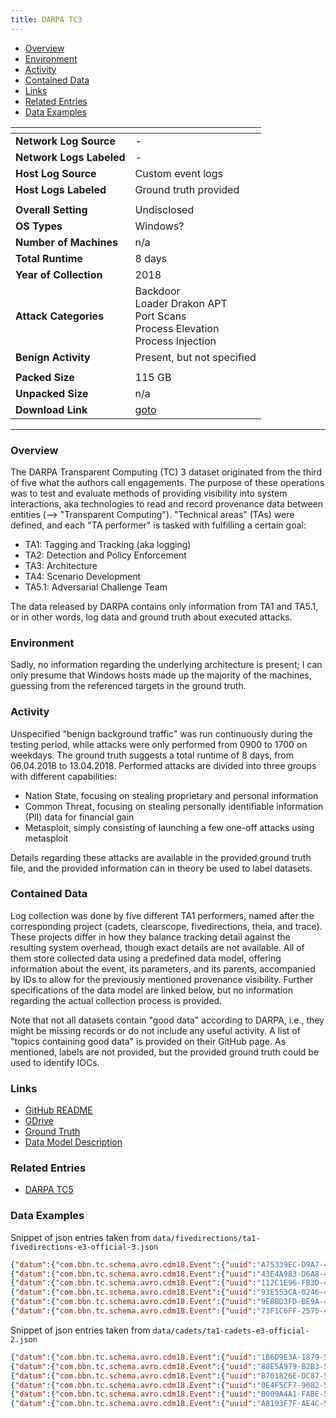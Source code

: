 ```yaml
---
title: DARPA TC3
---
```


- [Overview](#overview)
- [Environment](#environment)
- [Activity](#activity)
- [Contained Data](#contained-data)
- [Links](#links)
- [Related Entries](#related-entries)
- [Data Examples](#data-examples)

| <!-- -->                 | <!-- -->                                                                                  |
|--------------------------|-------------------------------------------------------------------------------------------|
| **Network Log Source**   | -                                                                                         |
| **Network Logs Labeled** | -                                                                                         |
| **Host Log Source**      | Custom event logs                                                                         |
| **Host Logs Labeled**    | Ground truth provided                                                                     |
|                          |                                                                                           |
| **Overall Setting**      | Undisclosed                                                                               |
| **OS Types**             | Windows?                                                                                  |
| **Number of Machines**   | n/a                                                                                       |
| **Total Runtime**        | 8 days                                                                                    |
| **Year of Collection**   | 2018                                                                                      |
| **Attack Categories**    | Backdoor<br/>Loader Drakon APT<br/>Port Scans<br/>Process Elevation<br/>Process Injection |
| **Benign Activity**      | Present, but not specified                                                                |
|                          |                                                                                           |
| **Packed Size**          | 115 GB                                                                                    |
| **Unpacked Size**        | n/a                                                                                       |
| **Download Link**        | [goto](https://drive.google.com/drive/folders/1QlbUFWAGq3Hpl8wVdzOdIoZLFxkII4EK)          |

***

### Overview

The DARPA Transparent Computing (TC) 3 dataset originated from the third of five what the authors call engagements.
The purpose of these operations was to test and evaluate methods of providing visibility into system interactions, aka
technologies to read and record provenance data between entities (--> "Transparent Computing").
"Technical areas" (TAs) were defined, and each "TA performer" is tasked with fulfilling a certain goal:

- TA1: Tagging and Tracking (aka logging)
- TA2: Detection and Policy Enforcement
- TA3: Architecture
- TA4: Scenario Development
- TA5.1: Adversarial Challenge Team

The data released by DARPA contains only information from TA1 and TA5.1, or in other words, log data and ground truth
about executed attacks.

### Environment

Sadly, no information regarding the underlying architecture is present;
I can only presume that Windows hosts made up the majority of the machines, guessing from the referenced targets in the
ground truth.

### Activity

Unspecified "benign background traffic" was run continuously during the testing period, while attacks were only
performed from 0900 to 1700 on weekdays.
The ground truth suggests a total runtime of 8 days, from 06.04.2018 to 13.04.2018.
Performed attacks are divided into three groups with different capabilities:

- Nation State, focusing on stealing proprietary and personal information
- Common Threat, focusing on stealing personally identifiable information (PII) data for financial gain
- Metasploit, simply consisting of launching a few one-off attacks using metasploit

Details regarding these attacks are available in the provided ground truth file, and the provided information can in
theory be used to label datasets.

### Contained Data

Log collection was done by five different TA1 performers, named after the corresponding project (cadets, clearscope,
fivedirections, theia, and trace).
These projects differ in how they balance tracking detail against the resulting system overhead, though exact details
are not available.
All of them store collected data using a predefined data model, offering information about the event, its parameters,
and its parents, accompanied by IDs to allow for the previously mentioned provenance visibility.
Further specifications of the data model are linked below, but no information regarding the actual collection process is
provided.

Note that not all datasets contain "good data" according to DARPA, i.e., they might be missing records or do not include
any useful activity.
A list of "topics containing good data" is provided on their GitHub page.
As mentioned, labels are not provided, but the provided ground truth could be used to identify IOCs.

### Links

- [GitHub README](https://github.com/darpa-i2o/Transparent-Computing/blob/master/README-E3.md)
- [GDrive](https://drive.google.com/drive/folders/1QlbUFWAGq3Hpl8wVdzOdIoZLFxkII4EK)
- [Ground Truth](https://drive.google.com/file/d/1mrs4LWkGk-3zA7t7v8zrhm0yEDHe57QU/view?usp=drive_link)
- [Data Model Description](https://drive.google.com/file/d/15FGTHmOYcBrJka41SfPEy5-fQaoH1s88/view?usp=drive_link)

### Related Entries

- [DARPA TC5](darpa_tc5.md)

### Data Examples

Snippet of json entries taken from `data/fivedirections/ta1-fivedirections-e3-official-3.json`

```json
{"datum":{"com.bbn.tc.schema.avro.cdm18.Event":{"uuid":"A75339EC-D9A7-4864-A0A2-991EB8C1168C","sequence":{"long":0},"type":"EVENT_OPEN","threadId":{"int":0},"hostId":"47923ED7-29D4-4E65-ABA2-F70A4E74DCCD","subject":{"com.bbn.tc.schema.avro.cdm18.UUID":"185AE3D6-EFB1-49A7-9B65-25E4F0933D13"},"predicateObject":{"com.bbn.tc.schema.avro.cdm18.UUID":"62DA9728-17B0-4A1B-8E42-75920F77D454"},"predicateObjectPath":{"string":"\\Device\\HarddiskVolume2\\Windows\\System32\\taskschd.dll"},"predicateObject2":null,"predicateObject2Path":null,"timestampNanos":1523627150493000000,"name":{"string":"EVENT_OPEN"},"parameters":null,"location":{"long":0},"size":{"long":0},"programPoint":null,"properties":{"map":{"FileAttributes":"0","CreateOptions":"1200000","ShareAccess":"7"}}}},"CDMVersion":"18","source":"SOURCE_WINDOWS_FIVEDIRECTIONS"}
{"datum":{"com.bbn.tc.schema.avro.cdm18.Event":{"uuid":"43E4A983-D6A8-495B-BFDC-B84727AC4BDC","sequence":{"long":0},"type":"EVENT_CHECK_FILE_ATTRIBUTES","threadId":{"int":0},"hostId":"47923ED7-29D4-4E65-ABA2-F70A4E74DCCD","subject":{"com.bbn.tc.schema.avro.cdm18.UUID":"185AE3D6-EFB1-49A7-9B65-25E4F0933D13"},"predicateObject":{"com.bbn.tc.schema.avro.cdm18.UUID":"62DA9728-17B0-4A1B-8E42-75920F77D454"},"predicateObjectPath":{"string":"\\Device\\HarddiskVolume2\\Windows\\System32\\taskschd.dll"},"predicateObject2":null,"predicateObject2Path":null,"timestampNanos":1523627150493000000,"name":{"string":"EVENT_CHECK_FILE_ATTRIBUTES"},"parameters":null,"location":{"long":0},"size":{"long":0},"programPoint":null,"properties":{"map":{"FileKey":"ffff8d82f6c0dbf0","ExtraInfo":"0","FileObject":"ffffc3030f9412b0","InfoClass":"FileBasicInformation"}}}},"CDMVersion":"18","source":"SOURCE_WINDOWS_FIVEDIRECTIONS"}
{"datum":{"com.bbn.tc.schema.avro.cdm18.Event":{"uuid":"112C1E96-FB3D-4153-A419-3AEE04559754","sequence":{"long":0},"type":"EVENT_OPEN","threadId":{"int":0},"hostId":"47923ED7-29D4-4E65-ABA2-F70A4E74DCCD","subject":{"com.bbn.tc.schema.avro.cdm18.UUID":"185AE3D6-EFB1-49A7-9B65-25E4F0933D13"},"predicateObject":{"com.bbn.tc.schema.avro.cdm18.UUID":"62DA9728-17B0-4A1B-8E42-75920F77D454"},"predicateObjectPath":{"string":"\\Device\\HarddiskVolume2\\Windows\\System32\\taskschd.dll"},"predicateObject2":null,"predicateObject2Path":null,"timestampNanos":1523627150493000000,"name":{"string":"EVENT_OPEN"},"parameters":null,"location":{"long":0},"size":{"long":0},"programPoint":null,"properties":{"map":{"FileAttributes":"0","CreateOptions":"1000060","ShareAccess":"5"}}}},"CDMVersion":"18","source":"SOURCE_WINDOWS_FIVEDIRECTIONS"}
{"datum":{"com.bbn.tc.schema.avro.cdm18.Event":{"uuid":"93E553CA-0246-4DA8-BAA2-10FBE55D3B30","sequence":{"long":0},"type":"EVENT_CHECK_FILE_ATTRIBUTES","threadId":{"int":0},"hostId":"47923ED7-29D4-4E65-ABA2-F70A4E74DCCD","subject":{"com.bbn.tc.schema.avro.cdm18.UUID":"185AE3D6-EFB1-49A7-9B65-25E4F0933D13"},"predicateObject":{"com.bbn.tc.schema.avro.cdm18.UUID":"62DA9728-17B0-4A1B-8E42-75920F77D454"},"predicateObjectPath":{"string":"\\Device\\HarddiskVolume2\\Windows\\System32\\taskschd.dll"},"predicateObject2":null,"predicateObject2Path":null,"timestampNanos":1523627150493000000,"name":{"string":"EVENT_CHECK_FILE_ATTRIBUTES"},"parameters":null,"location":{"long":0},"size":{"long":0},"programPoint":null,"properties":{"map":{"FileKey":"ffff8d82f6c0dbf0","ExtraInfo":"0","FileObject":"ffffc3030f9412b0","InfoClass":"FileBasicInformation"}}}},"CDMVersion":"18","source":"SOURCE_WINDOWS_FIVEDIRECTIONS"}
{"datum":{"com.bbn.tc.schema.avro.cdm18.Event":{"uuid":"9EBBD3FD-BE9A-47C9-BE23-6E6C6069DDB7","sequence":{"long":0},"type":"EVENT_CHECK_FILE_ATTRIBUTES","threadId":{"int":0},"hostId":"47923ED7-29D4-4E65-ABA2-F70A4E74DCCD","subject":{"com.bbn.tc.schema.avro.cdm18.UUID":"185AE3D6-EFB1-49A7-9B65-25E4F0933D13"},"predicateObject":{"com.bbn.tc.schema.avro.cdm18.UUID":"62DA9728-17B0-4A1B-8E42-75920F77D454"},"predicateObjectPath":{"string":"\\Device\\HarddiskVolume2\\Windows\\System32\\taskschd.dll"},"predicateObject2":null,"predicateObject2Path":null,"timestampNanos":1523627150493000000,"name":{"string":"EVENT_CHECK_FILE_ATTRIBUTES"},"parameters":null,"location":{"long":0},"size":{"long":0},"programPoint":null,"properties":{"map":{"FileKey":"ffff8d82f6c0dbf0","ExtraInfo":"0","FileObject":"ffffc3030f9412b0","InfoClass":"FileBasicInformation"}}}},"CDMVersion":"18","source":"SOURCE_WINDOWS_FIVEDIRECTIONS"}
{"datum":{"com.bbn.tc.schema.avro.cdm18.Event":{"uuid":"73F1C6FF-2575-4780-B5E1-E7AECD8AC2D4","sequence":{"long":0},"type":"EVENT_CHECK_FILE_ATTRIBUTES","threadId":{"int":0},"hostId":"47923ED7-29D4-4E65-ABA2-F70A4E74DCCD","subject":{"com.bbn.tc.schema.avro.cdm18.UUID":"185AE3D6-EFB1-49A7-9B65-25E4F0933D13"},"predicateObject":{"com.bbn.tc.schema.avro.cdm18.UUID":"62DA9728-17B0-4A1B-8E42-75920F77D454"},"predicateObjectPath":{"string":"\\Device\\HarddiskVolume2\\Windows\\System32\\taskschd.dll"},"predicateObject2":null,"predicateObject2Path":null,"timestampNanos":1523627150493000000,"name":{"string":"EVENT_CHECK_FILE_ATTRIBUTES"},"parameters":null,"location":{"long":0},"size":{"long":0},"programPoint":null,"properties":{"map":{"FileKey":"ffff8d82f6c0dbf0","ExtraInfo":"0","FileObject":"ffffc3030f9412b0","InfoClass":"FileNameInformation"}}}},"CDMVersion":"18","source":"SOURCE_WINDOWS_FIVEDIRECTIONS"}
```

Snippet of json entries taken from `data/cadets/ta1-cadets-e3-official-2.json`

```json
{"datum":{"com.bbn.tc.schema.avro.cdm18.Event":{"uuid":"1B6D9E3A-1879-53DB-939F-62C8530975DB","sequence":{"long":1718664},"type":"EVENT_MMAP","threadId":{"int":100311},"hostId":"83C8ED1F-5045-DBCD-B39F-918F0DF4F851","subject":{"com.bbn.tc.schema.avro.cdm18.UUID":"7F075347-3E16-11E8-A5CB-3FA3753A265A"},"predicateObject":{"com.bbn.tc.schema.avro.cdm18.UUID":"FC2CA9A1-1BCF-8B57-8F1B-A854778B9026"},"predicateObjectPath":null,"predicateObject2":null,"predicateObject2Path":null,"timestampNanos":1523512697617160580,"name":{"string":"aue_mmap"},"parameters":{"array":[]},"location":null,"size":{"long":6598656},"programPoint":null,"properties":{"map":{"host":"83c8ed1f-5045-dbcd-b39f-918f0df4f851","partial_path":"/lib/libdevstat.so.7","fd":"3","exec":"vmstat","arg_mem_flags":"['PROT_READ']","ppid":"1349"}}}},"CDMVersion":"18","source":"SOURCE_FREEBSD_DTRACE_CADETS"}
{"datum":{"com.bbn.tc.schema.avro.cdm18.Event":{"uuid":"88E5A979-B2B3-5BA9-99B0-479EC8C817F8","sequence":{"long":1718665},"type":"EVENT_MMAP","threadId":{"int":100311},"hostId":"83C8ED1F-5045-DBCD-B39F-918F0DF4F851","subject":{"com.bbn.tc.schema.avro.cdm18.UUID":"7F075347-3E16-11E8-A5CB-3FA3753A265A"},"predicateObject":{"com.bbn.tc.schema.avro.cdm18.UUID":"FC2CA9A1-1BCF-8B57-8F1B-A854778B9026"},"predicateObjectPath":null,"predicateObject2":null,"predicateObject2Path":null,"timestampNanos":1523512697617160580,"name":{"string":"aue_mmap"},"parameters":{"array":[]},"location":null,"size":{"long":8572928},"programPoint":null,"properties":{"map":{"host":"83c8ed1f-5045-dbcd-b39f-918f0df4f851","partial_path":"/lib/libdevstat.so.7","fd":"3","exec":"vmstat","arg_mem_flags":"['PROT_READ', 'PROT_EXEC']","ppid":"1349"}}}},"CDMVersion":"18","source":"SOURCE_FREEBSD_DTRACE_CADETS"}
{"datum":{"com.bbn.tc.schema.avro.cdm18.Event":{"uuid":"B701826E-DC87-5A4F-B6B5-A822C65247B4","sequence":{"long":1718666},"type":"EVENT_MMAP","threadId":{"int":100311},"hostId":"83C8ED1F-5045-DBCD-B39F-918F0DF4F851","subject":{"com.bbn.tc.schema.avro.cdm18.UUID":"7F075347-3E16-11E8-A5CB-3FA3753A265A"},"predicateObject":{"com.bbn.tc.schema.avro.cdm18.UUID":"FC2CA9A1-1BCF-8B57-8F1B-A854778B9026"},"predicateObjectPath":null,"predicateObject2":null,"predicateObject2Path":null,"timestampNanos":1523512697617160580,"name":{"string":"aue_mmap"},"parameters":{"array":[]},"location":null,"size":{"long":8572928},"programPoint":null,"properties":{"map":{"host":"83c8ed1f-5045-dbcd-b39f-918f0df4f851","partial_path":"/lib/libdevstat.so.7","fd":"3","exec":"vmstat","arg_mem_flags":"['PROT_READ', 'PROT_EXEC']","ppid":"1349"}}}},"CDMVersion":"18","source":"SOURCE_FREEBSD_DTRACE_CADETS"}
{"datum":{"com.bbn.tc.schema.avro.cdm18.Event":{"uuid":"0E4F5CF7-9082-5DF6-A3E5-F10D5993B499","sequence":{"long":1718667},"type":"EVENT_MMAP","threadId":{"int":100311},"hostId":"83C8ED1F-5045-DBCD-B39F-918F0DF4F851","subject":{"com.bbn.tc.schema.avro.cdm18.UUID":"7F075347-3E16-11E8-A5CB-3FA3753A265A"},"predicateObject":{"com.bbn.tc.schema.avro.cdm18.UUID":"FC2CA9A1-1BCF-8B57-8F1B-A854778B9026"},"predicateObjectPath":null,"predicateObject2":null,"predicateObject2Path":null,"timestampNanos":1523512697617160580,"name":{"string":"aue_mmap"},"parameters":{"array":[]},"location":null,"size":{"long":10690560},"programPoint":null,"properties":{"map":{"host":"83c8ed1f-5045-dbcd-b39f-918f0df4f851","partial_path":"/lib/libdevstat.so.7","fd":"3","exec":"vmstat","arg_mem_flags":"['PROT_READ', 'PROT_WRITE']","ppid":"1349"}}}},"CDMVersion":"18","source":"SOURCE_FREEBSD_DTRACE_CADETS"}
{"datum":{"com.bbn.tc.schema.avro.cdm18.Event":{"uuid":"B009A4A1-FABE-58A8-94D1-3D5A46392D82","sequence":{"long":1718668},"type":"EVENT_MMAP","threadId":{"int":100311},"hostId":"83C8ED1F-5045-DBCD-B39F-918F0DF4F851","subject":{"com.bbn.tc.schema.avro.cdm18.UUID":"7F075347-3E16-11E8-A5CB-3FA3753A265A"},"predicateObject":{"com.bbn.tc.schema.avro.cdm18.UUID":"FC2CA9A1-1BCF-8B57-8F1B-A854778B9026"},"predicateObjectPath":null,"predicateObject2":null,"predicateObject2Path":null,"timestampNanos":1523512697617160580,"name":{"string":"aue_mmap"},"parameters":{"array":[]},"location":null,"size":{"long":10690560},"programPoint":null,"properties":{"map":{"host":"83c8ed1f-5045-dbcd-b39f-918f0df4f851","partial_path":"/lib/libdevstat.so.7","fd":"3","exec":"vmstat","arg_mem_flags":"['PROT_READ', 'PROT_WRITE']","ppid":"1349"}}}},"CDMVersion":"18","source":"SOURCE_FREEBSD_DTRACE_CADETS"}
{"datum":{"com.bbn.tc.schema.avro.cdm18.Event":{"uuid":"A8193F7F-AE4C-5965-8F1E-7EDB0A14CD6E","sequence":{"long":1718669},"type":"EVENT_CLOSE","threadId":{"int":100311},"hostId":"83C8ED1F-5045-DBCD-B39F-918F0DF4F851","subject":{"com.bbn.tc.schema.avro.cdm18.UUID":"7F075347-3E16-11E8-A5CB-3FA3753A265A"},"predicateObject":{"com.bbn.tc.schema.avro.cdm18.UUID":"FC2CA9A1-1BCF-8B57-8F1B-A854778B9026"},"predicateObjectPath":null,"predicateObject2":null,"predicateObject2Path":null,"timestampNanos":1523512697617160580,"name":{"string":"aue_close"},"parameters":{"array":[]},"location":null,"size":null,"programPoint":null,"properties":{"map":{"host":"83c8ed1f-5045-dbcd-b39f-918f0df4f851","return_value":"0","fd":"3","exec":"vmstat","ppid":"1349"}}}},"CDMVersion":"18","source":"SOURCE_FREEBSD_DTRACE_CADETS"}
```